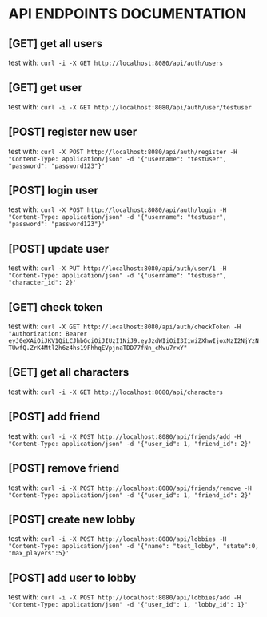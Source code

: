 # API ENDPOINTS DOCUMENTATION

## [GET] get all users
test with: `curl -i -X GET http://localhost:8080/api/auth/users`

## [GET] get user
test with: `curl -i -X GET http://localhost:8080/api/auth/user/testuser`

## [POST] register new user
test with: `curl -X POST http://localhost:8080/api/auth/register -H "Content-Type: application/json" -d '{"username": "testuser", "password": "password123"}'`

## [POST] login user
test with: `curl -X POST http://localhost:8080/api/auth/login -H "Content-Type: application/json" -d '{"username": "testuser", "password": "password123"}'`

## [POST] update user
test with: `curl -X PUT http://localhost:8080/api/auth/user/1 -H "Content-Type: application/json" -d '{"username": "testuser", "character_id": 2}'`

## [GET] check token
test with: `curl -X GET http://localhost:8080/api/auth/checkToken -H "Authorization: Bearer eyJ0eXAiOiJKV1QiLCJhbGciOiJIUzI1NiJ9.eyJzdWIiOiI3IiwiZXhwIjoxNzI2NjYzNTUwfQ.ZrK4Mtl2h6z4hs19FhhqEVpjnaTDD77fNn_cMvu7rxY"`

## [GET] get all characters
test with: `curl -i -X GET http://localhost:8080/api/characters`

## [POST] add friend
test with: `curl -i -X POST http://localhost:8080/api/friends/add -H "Content-Type: application/json" -d '{"user_id": 1, "friend_id": 2}'`

## [POST] remove friend
test with: `curl -i -X POST http://localhost:8080/api/friends/remove -H "Content-Type: application/json" -d '{"user_id": 1, "friend_id": 2}'`

## [POST] create new lobby
test with: `curl -i -X POST http://localhost:8080/api/lobbies -H "Content-Type: application/json" -d '{"name": "test_lobby", "state":0, "max_players":5}'`

## [POST] add user to lobby
test with: `curl -i -X POST http://localhost:8080/api/lobbies/add -H "Content-Type: application/json" -d '{"user_id": 1, "lobby_id": 1}'`